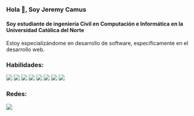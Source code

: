 ### Hola 👋, Soy Jeremy Camus
#### Soy estudiante de ingeniería Civil en Computación e Informática en la Universidad Católica del Norte
Estoy especializándome en desarrollo de software, específicamente en el desarrollo web.

### Habilidades:
<img src="https://img.icons8.com/external-tal-revivo-filled-tal-revivo/50/000000/external-django-a-high-level-python-web-framework-that-encourages-rapid-development-logo-filled-tal-revivo.png"/>     <img src="https://img.icons8.com/fluency/50/000000/laravel.png"/>     <img src="https://img.icons8.com/external-tal-revivo-color-tal-revivo/50/000000/external-python-an-interpreted-high-level-general-purpose-programming-language-logo-color-tal-revivo.png"/>     <img src="https://img.icons8.com/offices/50/000000/php-logo.png"/>     <img src="https://img.icons8.com/external-wanicon-two-tone-wanicon/50/000000/external-sql-server-big-data-wanicon-two-tone-wanicon.png"/>     <img src="https://img.icons8.com/color/50/000000/html-5--v1.png"/>     <img src="https://img.icons8.com/color/50/000000/css3.png"/>     <img src="https://img.icons8.com/color/50/000000/javascript.png"/>


### Redes:
[<img src="https://img.icons8.com/color/50/000000/linkedin.png"/>](https://www.linkedin.com/in/jeremy-camus-varela/)  

